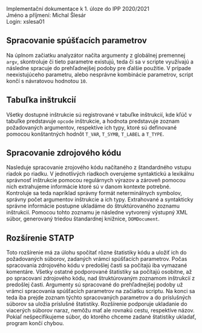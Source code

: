 Implementační dokumentace k 1. úloze do IPP 2020/2021  
Jméno a příjmení: Michal Šlesár  
Login: xslesa01  

## Spracovanie spúšťacích parametrov

Na úplnom začiatku analyzátor načíta argumenty z globálnej premennej `argv`, skontroluje či tieto parametre existujú, teda či sa v scripte využívajú a následne spracuje do prehľadnejšej podoby pre ďalšie použitie. V prípade neexistujúceho parametru, alebo nesprávne kombinácie parametrov, script končí s návratovou hodnotou `10`.

## Tabuľka inštrukcií 

Všetky dostupné inštrukcie sú registrované v tabuľke inštrukcií, kde kľúč v tabuľke predstavuje `opcode` inštrukcie, a hodnota predstavuje zoznam požadovaných argumentov, respektíve ich typy, ktoré sú definované pomocou konštantných hodnôt `T_VAR`, `T_SYMB`, `T_LABEL` a `T_TYPE`.

## Spracovanie zdrojového kódu

Nasleduje spracovanie zrojového kódu načítaného z štandardného vstupu riadok po riadku. V jednotlivých riadkoch overujeme syntaktickú a lexikálnu správnosť inštrukcie pomocou regulárnych výrazov a zároveň pomocou nich extrahujeme informácie ktoré sú v danom kontexte potrebné. Kontroluje sa teda napríklad správny formát neterminálnych symbolov, správny počet argumentov inštrukcie a ich typy. Extrahované a syntakticky správne informácie postupne ukladáme do štruktúrovaného zoznamu inštrukcií. Pomocou tohto zoznamu je následne vytvorený výstupný XML súbor, generovaný triedou štandardnej knižnice, `DOMDocument`.

## Rozšírenie STATP

Toto rozšírenie má za úlohu spočítať rôzne štatistiky kódu a uložiť ich do požadovaných súborov, zadaných vrámci spúšťacích parametrov. Počas spracovania zdrojového kódu v predošlej časti sa počítajú iba vymazané komentáre. Všetky ostatné podporované štatistiky sa počítajú osobitne, až po spracovaní zdrojového kódu, nad štruktúrovaným zoznamom inštrukcií z predošlej časti. Argumenty sú spracované do prehľadnejšej podoby už vrámci spracovania spúšťacích parametrov na začiatku scriptu. Na konci sa teda iba prejde zoznam týchto spracovaných parametrov a do príslušných súborov sa uložia príslušné štatistiky. Rozšírenie podporuje ukladanie do viacerých súborov naraz, nemôžu mať ale rovnakú cestu, respektíve názov. Pokiaľ nešpecifikujeme súbor, do ktorého chceme zadané štatistiky ukladať, program končí chybou.